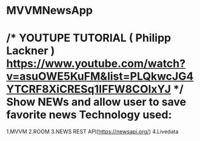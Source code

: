 # MVVMNewsApp
/* YOUTUPE TUTORIAL ( Philipp Lackner ) https://www.youtube.com/watch?v=asuOWE5KuFM&list=PLQkwcJG4YTCRF8XiCRESq1IFFW8COlxYJ */ 
Show NEWs and allow user to save favorite news
Technology used:
===============
1.MVVM
2.ROOM
3.NEWS REST API(https://newsapi.org/)
4.Livedata
